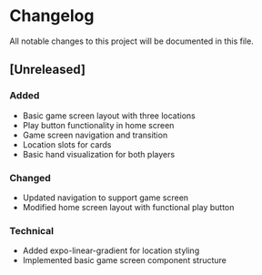 # Changelog
All notable changes to this project will be documented in this file.

## [Unreleased]
### Added
- Basic game screen layout with three locations
- Play button functionality in home screen
- Game screen navigation and transition
- Location slots for cards
- Basic hand visualization for both players

### Changed
- Updated navigation to support game screen
- Modified home screen layout with functional play button

### Technical
- Added expo-linear-gradient for location styling
- Implemented basic game screen component structure
